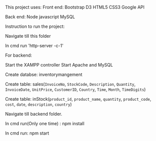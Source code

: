 This project uses:
Front end:
Bootstrap
D3
HTML5
CSS3
Google API

Back end:
Node javascript
MySQL

Instruction to run the project:

Navigate till this folder

In cmd run 'http-server -c-1'

For backend:

Start the XAMPP controller
Start Apache and MySQL 

Create databse: inventorymangement

Create table: sales(`InvoiceNo`, `StockCode`, `Description`, `Quantity`, `InvoiceDate`, `UnitPrice`, `CustomerID`, `Country`, `Time`, `Month`, `TimeDigits`)

Create table: inStock(`product_id`, `product_name`, `quantity`, `product_code`, `cost`, `date`, `description`, `country`)


Navigate till backend folder.

In cmd run(Only one time) : npm install

In cmd run: npm start

